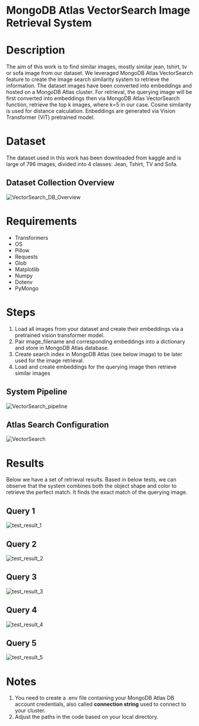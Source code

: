 # MongoDB Atlas VectorSearch Image Retrieval System

# Description
The aim of this work is to find similar images, mostly similar jean, tshirt, tv or sofa image from our dataset. We leveraged MongoDB Atlas VectorSearch feature to create the image search similarity system to retrieve the information. The dataset images have been converted into embeddings and hosted on a MongoDB Atlas cluster. For retrieval, the querying image will be first converted into embeddings then via MongoDB Atlas VectorSearch function, retrieve the top k images, where k=5 in our case. Cosine similarity is used for distance calculation. Enbeddings are generated via Vision Transformer (ViT) pretrained model. 

# Dataset
The dataset used in this work has been downloaded from kaggle and is large of 796 images, divided into 4 classes: Jean, Tshirt, TV and Sofa.

## Dataset Collection Overview
![VectorSearch_DB_Overview](https://github.com/WENDGOUNDI/VectorSearch_image_retrieval/assets/48753146/772b850e-7c21-4659-a551-f538660fdcf9)

# Requirements
 - Transformers
 - OS
 - Pillow
 - Requests
 - Glob
 - Matplotlib
 - Numpy
 - Dotenv
 - PyMongo

# Steps
  1. Load all images from your dataset and create their embeddings via a pretrained vision transformer model.
  2. Pair image_filename and corresponding embeddings into a dictionary and store in MongoDB Atlas database.
  3. Create search index in MongoDB Atlas (see below image) to be later used for the image retrieval.
  4. Load and create embeddings for the querying image then retrieve similar images

  ## System Pipeline
  ![VectorSearch_pipeline](https://github.com/WENDGOUNDI/VectorSearch_image_retrieval/assets/48753146/84c2140c-0d50-4d2f-956f-cdb3e854f2a0)
  
  ## Atlas Search Configuration
  ![VectorSearch](https://github.com/WENDGOUNDI/VectorSearch_image_retrieval/assets/48753146/8eea1aef-1dda-4540-aeff-a755a0405a27)


# Results
Below we have a set of retrieval results. Based in below tests, we can observe that the system combines both the object shape and color to retrieve the perfect match. It finds the exact match of the querying image.
## Query 1
![test_result_1](https://github.com/WENDGOUNDI/VectorSearch_image_retrieval/assets/48753146/86620315-6ccd-4dbf-8e27-78e1cc4f80c7)

## Query 2
![test_result_2](https://github.com/WENDGOUNDI/VectorSearch_image_retrieval/assets/48753146/5ea92a5f-38ba-411a-8845-25c82db7a615)

## Query 3
![test_result_3](https://github.com/WENDGOUNDI/VectorSearch_image_retrieval/assets/48753146/51896ef8-bd71-4053-a059-63b2691df809)

## Query 4
![test_result_4](https://github.com/WENDGOUNDI/VectorSearch_image_retrieval/assets/48753146/3bc25f03-d5d0-4e74-a421-a770c2e53fb3)

## Query 5
![test_result_5](https://github.com/WENDGOUNDI/VectorSearch_image_retrieval/assets/48753146/eac9fde8-004f-496d-b600-67a2e9adacdf)

# Notes
1. You need to create a .env file containing your MongoDB Atlas DB account credentials, also called **connection string** used to connect to your cluster.
2. Adjust the paths in the code based on your local directory.
